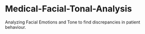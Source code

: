 # Medical-Facial-Tonal-Analysis
Analyzing Facial Emotions and Tone to find discrepancies in patient behaviour.
